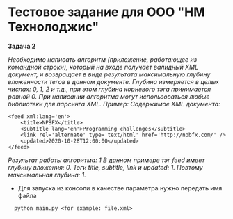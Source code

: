 # Тестовое задание для ООО "НМ Технолоджис"


**Задача 2**

_Необходимо написать алгоритм (приложение, работающее из командной строки), который на входе получает валидный XML документ, и возвращает в виде результата максимальную глубину вложенности тегов в данном документе. Глубина измеряется в целых числах: 0, 1, 2 и т.д., при этом глубина корневого тэга принимается равной 0.
При написании алгоритма могут использоваться любые библиотеки для парсинга XML.
Пример:
Содержимое XML документа:_
```
<feed xml:lang='en'>
    <title>NPBFX</title>
    <subtitle lang='en'>Programming challenges</subtitle>
    <link rel='alternate' type='text/html' href='http://npbfx.com/' />
    <updated>2020-10-28T12:00:00</updated>
</feed>
```
_Результат работы алгоритма: 1
В данном примере тэг feed имеет глубину вложения: 0. Тэги title, subtitle, link и updated: 1. Поэтому максимальная глубина: 1._


- Для запуска из консоли в качестве параметра нужно передать имя файла

```
  python main.py <for example: file.xml>        
```
